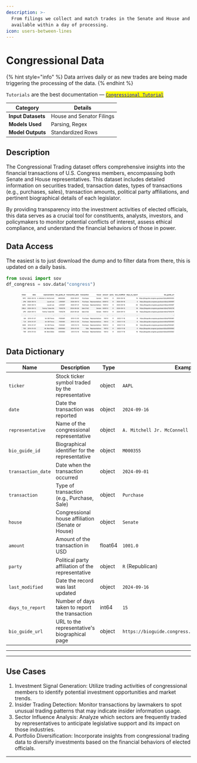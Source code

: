 ```yaml
---
description: >-
  From filings we collect and match trades in the Senate and House and make them
  available within a day of processing.
icon: users-between-lines
---
```


# Congressional Data

{% hint style="info" %}
Data arrives daily or as new trades are being made triggering the processing of the data.
{% endhint %}

`Tutorials` are the best documentation — [<mark style="color:blue;">`Congressional Tutorial`</mark>](https://colab.research.google.com/github/sovai-research/sovai-public/blob/main/notebooks/datasets/Congressional%20Trading.ipynb)

<table data-column-title-hidden data-view="cards"><thead><tr><th>Category</th><th>Details</th></tr></thead><tbody><tr><td><strong>Input Datasets</strong></td><td>House and Senator Filings</td></tr><tr><td><strong>Models Used</strong></td><td>Parsing, Regex</td></tr><tr><td><strong>Model Outputs</strong></td><td>Standardized Rows</td></tr></tbody></table>

## Description

The Congressional Trading dataset offers comprehensive insights into the financial transactions of U.S. Congress members, encompassing both Senate and House representatives. This dataset includes detailed information on securities traded, transaction dates, types of transactions (e.g., purchases, sales), transaction amounts, political party affiliations, and pertinent biographical details of each legislator.&#x20;

By providing transparency into the investment activities of elected officials, this data serves as a crucial tool for constituents, analysts, investors, and policymakers to monitor potential conflicts of interest, assess ethical compliance, and understand the financial behaviors of those in power.

## Data Access

The easiest is to just download the dump and to filter data from there, this is updated on a daily basis.

```python
from sovai import sov
df_congress = sov.data("congress")
```

<figure><img src="../../.gitbook/assets/image (151).png" alt=""><figcaption></figcaption></figure>

## Data Dictionary

| **Name**           | **Description**                                   | **Type** | **Example**                                        |
| ------------------ | ------------------------------------------------- | -------- | -------------------------------------------------- |
| `ticker`           | Stock ticker symbol traded by the representative  | object   | `AAPL`                                             |
| `date`             | Date the transaction was reported                 | object   | `2024-09-16`                                       |
| `representative`   | Name of the congressional representative          | object   | `A. Mitchell Jr. McConnell`                        |
| `bio_guide_id`     | Biographical identifier for the representative    | object   | `M000355`                                          |
| `transaction_date` | Date when the transaction occurred                | object   | `2024-09-01`                                       |
| `transaction`      | Type of transaction (e.g., Purchase, Sale)        | object   | `Purchase`                                         |
| `house`            | Congressional house affiliation (Senate or House) | object   | `Senate`                                           |
| `amount`           | Amount of the transaction in USD                  | float64  | `1001.0`                                           |
| `party`            | Political party affiliation of the representative | object   | `R` (Republican)                                   |
| `last_modified`    | Date the record was last updated                  | object   | `2024-09-16`                                       |
| `days_to_report`   | Number of days taken to report the transaction    | int64    | `15`                                               |
| `bio_guide_url`    | URL to the representative's biographical page     | object   | `https://bioguide.congress.gov/search/bio/M000355` |

***

***

## Use Cases

1. Investment Signal Generation: Utilize trading activities of congressional members to identify potential investment opportunities and market trends.
2. Insider Trading Detection: Monitor transactions by lawmakers to spot unusual trading patterns that may indicate insider information usage.
3. Sector Influence Analysis: Analyze which sectors are frequently traded by representatives to anticipate legislative support and its impact on those industries.
4. Portfolio Diversification: Incorporate insights from congressional trading data to diversify investments based on the financial behaviors of elected officials.

***

